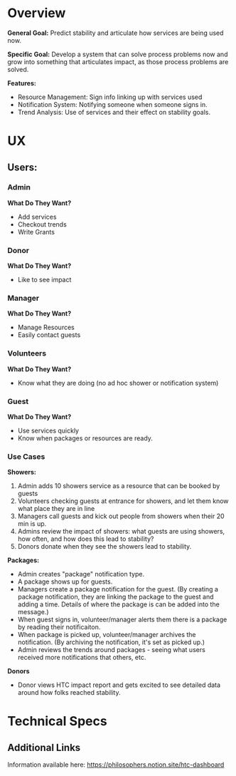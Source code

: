 # Overview

**General Goal:** Predict stability and articulate how services are being used now.

**Specific Goal:** Develop a system that can solve process problems now and grow into something that articulates impact, as those process problems are solved.

**Features:**
- Resource Management: Sign info linking up with services used 
- Notification System: Notifying someone when someone signs in.
- Trend Analysis: Use of services and their effect on stability goals.

# UX

## Users:
### Admin
**What Do They Want?**
- Add services
- Checkout trends
- Write Grants

### Donor
**What Do They Want?**
- Like to see impact

### Manager
**What Do They Want?**
- Manage Resources
- Easily contact guests

### Volunteers
**What Do They Want?**
- Know what they are doing (no ad hoc shower or notification system)

### Guest
**What Do They Want?**
- Use services quickly
- Know when packages or resources are ready.

### Use Cases
**Showers:**
1. Admin adds 10 showers service as a resource that can be booked by guests
2. Volunteers checking guests at entrance for showers, and let them know what place they are in line
3. Managers call guests and kick out people from showers when their 20 min is up.
4. Admins review the impact of showers: what guests are using showers, how often, and how does this lead to stability?
5. Donors donate when they see the showers lead to stability.

**Packages:**
- Admin creates "package" notification type.
- A package shows up for guests.
- Managers create a package notification for the guest. (By creating a package notification, they are linking the package to the guest and adding a time. Details of where the package is can be added into the message.)
- When guest signs in, volunteer/manager alerts them there is a package by reading their notificaiton.
- When package is picked up, volunteer/manager archives the notification. (By archiving the notification, it's set as picked up.)
- Admin reviews the trends around packages - seeing what users received more notifications that others, etc.

**Donors**
- Donor views HTC impact report and gets excited to see detailed data around how folks reached stability.

# Technical Specs




## Additional Links
Information available here: https://philosophers.notion.site/htc-dashboard
